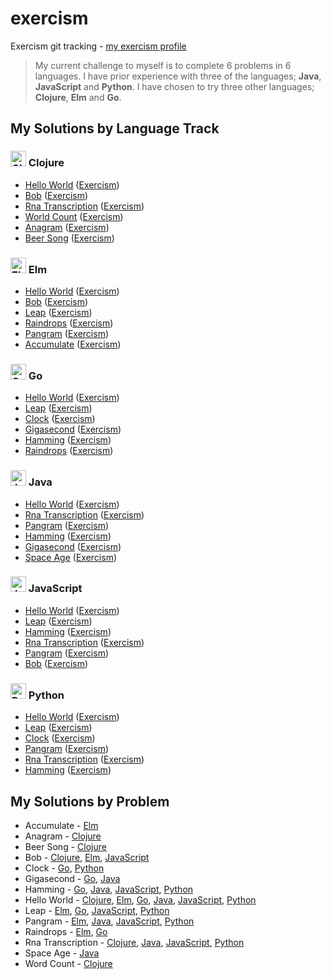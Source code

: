 # exercism 
Exercism git tracking - [my exercism profile](http://exercism.io/BenBarrett89)

> My current challenge to myself is to complete 6 problems in 6 languages.
> I have prior experience with three of the languages; __Java__, __JavaScript__ and __Python__. I have chosen to try three other languages; __Clojure__, __Elm__ and __Go__.

## My Solutions by Language Track
### <img src="http://exercism.io/tracks/clojure/icon" alt="Clojure" width="25" height="25"> Clojure
* [Hello World](clojure/hello-world/src/hello_world.clj) ([Exercism](http://exercism.io/exercises/cbe604c4c8df412199c841b99ebb8f57))
* [Bob](clojure/bob/src/bob.clj) ([Exercism](http://exercism.io/exercises/95763522a7444d5eb85e44a7b8024d47))
* [Rna Transcription](clojure/rna-transcription/src/rna_transcription.clj) ([Exercism](http://exercism.io/exercises/9e5b7cda40a64706b3955010656e9fd5))
* [World Count](clojure/word-count/src/word_count.clj) ([Exercism](http://exercism.io/exercises/ac3ea3998402499e805f3bd596744a8a))
* [Anagram](clojure/anagram/src/anagram.clj) ([Exercism](http://exercism.io/exercises/27ac515367854e1288ce89478a953fa6))
* [Beer Song](clojure/beer-song/src/beer_song.clj) ([Exercism](http://exercism.io/exercises/dd13bd4ce5c2441081707a16cab9a50a))

### <img src="http://exercism.io/tracks/elm/icon" alt="Elm" width="25" height="25"> Elm
* [Hello World](elm/hello-world/HelloWorld.elm) ([Exercism](http://exercism.io/exercises/3b16987ed0534b03806bab79a63852ad))
* [Bob](elm/bob/Bob.elm) ([Exercism](http://exercism.io/exercises/c466ee95a2884161930a76e4af22336d))
* [Leap](elm/leap/Leap.elm) ([Exercism](http://exercism.io/exercises/71bb2c4e44d04e1caacf0314393b89ff))
* [Raindrops](elm/raindrops/Raindrops.elm) ([Exercism](http://exercism.io/exercises/2b17e97f826e4365b3d09131c0e9f27f))
* [Pangram](elm/pangram/Pangram.elm) ([Exercism](http://exercism.io/exercises/31665d4a97244735b15cfda757c634a0))
* [Accumulate](elm/accumulate/Accumulate.elm) ([Exercism](http://exercism.io/exercises/8298f3c8727c468cafc75a64caa0e08d))

### <img src="http://exercism.io/tracks/go/icon" alt="Go" width="25" height="25"> Go
* [Hello World](go/hello-world/hello_world.go) ([Exercism](http://exercism.io/submissions/6601b86e324748d0bd92beb9ff864e52))
* [Leap](go/leap/leap.go) ([Exercism](http://exercism.io/submissions/d2c9306d9e4d4cf1b1731878715aece0))
* [Clock](go/clock/clock.go) ([Exercism](http://exercism.io/submissions/cb7a82417a7a47e2b09907b80ec55ba7))
* [Gigasecond](go/gigasecond/gigasecond.go) ([Exercism](http://exercism.io/submissions/b18d906547b9464884811af26ffedb2d))
* [Hamming](go/hamming/hamming.go) ([Exercism](http://exercism.io/submissions/383d77361eba4fbc9c33b3595d20c814))
* [Raindrops](go/raindrops/raindrops.go) ([Exercism](http://exercism.io/submissions/b9db2546fb584e60a6c4e7c620ad8099))

### <img src="http://exercism.io/tracks/java/icon" alt="Java" width="25" height="25"> Java
* [Hello World](java/hello-world/src/main/java/HelloWorld.java) ([Exercism](http://exercism.io/exercises/79f7f96b14c54c77bf30865227d6cdcc))
* [Rna Transcription](java/rna-transcription/src/main/java/RnaTranscription.java) ([Exercism](http://exercism.io/exercises/f4d4e13412b546fb9cdcf74dccee1525))
* [Pangram](java/pangram/src/main/java/PangramChecker.java) ([Exercism](http://exercism.io/exercises/1b1ab0294c224720b1a60346ad6085bf))
* [Hamming](java/hamming/src/main/java/Hamming.java) ([Exercism](http://exercism.io/exercises/93470d47782a4b20a0d13b1d57326dac))
* [Gigasecond](java/gigasecond/src/main/java/Gigasecond.java) ([Exercism](http://exercism.io/exercises/e04df0e5236a436d948ee61defab9f50))
* [Space Age](java/space-age/src/main/java/SpaceAge.java) ([Exercism](http://exercism.io/submissions/797ce0ed2d4e4a3f8bc8245f4f201cdb))

### <img src="http://exercism.io/tracks/javascript/icon" alt="JavaScript" width="25" height="25"> JavaScript
* [Hello World](javascript/hello-world/hello-world.js) ([Exercism](http://exercism.io/exercises/de474fb30de443e6a9d202aea8c94e1c))
* [Leap](javascript/leap/leap.js) ([Exercism](http://exercism.io/exercises/4332c588afd344eaa8dabc08be4fd680))
* [Hamming](javascript/hamming/hamming.js) ([Exercism](http://exercism.io/exercises/4a3712a13679495799a5b996ead037a2))
* [Rna Transcription](javascript/rna-transcription/rna-transcription.js) ([Exercism](http://exercism.io/exercises/f99f2f7b60d140f38d34c76a4def397f))
* [Pangram](javascript/pangram/pangram.js) ([Exercism](http://exercism.io/exercises/40b460ef15854b21a9196fa54da093ec))
* [Bob](javascript/bob/bob.js) ([Exercism](http://exercism.io/exercises/9ef2cfebeea247018c5bdaa2b48d69d7))

### <img src="http://exercism.io/tracks/python/icon" alt="Python" width="25" height="25"> Python
* [Hello World](python/hello-world/hello_world.py) ([Exercism](http://exercism.io/exercises/c57b211450fd4cfc995a6eac88e6457f))
* [Leap](python/leap/leap.py) ([Exercism](http://exercism.io/exercises/8b825ac53c3748f8955f4c857487250e))
* [Clock](python/clock/clock.py) ([Exercism](http://exercism.io/exercises/08602384a12a4e67bf9a323eb4fc1b3c))
* [Pangram](python/pangram/pangram.py) ([Exercism](http://exercism.io/exercises/2598fecd951a4e2e921a608ad9401a42))
* [Rna Transcription](python/rna-transcription/rna_transcription.py) ([Exercism](http://exercism.io/exercises/b3891856596d437790f4c25f3668179c))
* [Hamming](python/hamming/hamming.py) ([Exercism](http://exercism.io/exercises/028563f46a1041e6acacb58da32a4646))

## My Solutions by Problem
* Accumulate - [Elm](elm/accumulate/Accumulate.elm)
* Anagram - [Clojure](clojure/anagram/src/anagram.clj)
* Beer Song - [Clojure](clojure/beer-song/src/beer_song.clj)
* Bob - [Clojure](clojure/bob/src/bob.clj), [Elm](elm/bob/Bob.elm), [JavaScript](javascript/bob/bob.js)
* Clock - [Go](go/clock/clock.go), [Python](python/clock/clock.py)
* Gigasecond - [Go](go/gigasecond/gigasecond.go), [Java](java/gigasecond/src/main/java/Gigasecond.java)
* Hamming - [Go](go/hamming/hamming.go), [Java](java/hamming/src/main/java/Hamming.java), [JavaScript](javascript/hamming/hamming.js), [Python](python/hamming/hamming.py)
* Hello World - [Clojure](clojure/hello-world/src/hello_world.clj), [Elm](elm/hello-world/HelloWorld.elm), [Go](go/hello-world/hello_world.go), [Java](java/hello-world/src/main/java/HelloWorld.java), [JavaScript](javascript/hello-world/hello-world.js), [Python](python/hello-world/hello_world.py)
* Leap - [Elm](elm/leap/Leap.elm), [Go](go/leap/leap.go), [JavaScript](javascript/leap/leap.js), [Python](python/leap/leap.py)
* Pangram - [Elm](elm/pangram/Pangram.elm), [Java](java/pangram/src/main/java/PangramChecker.java), [JavaScript](javascript/pangram/pangram.js), [Python](python/pangram/pangram.py)
* Raindrops - [Elm](elm/raindrops/Raindrops.elm), [Go](go/raindrops/raindrops.go)
* Rna Transcription - [Clojure](clojure/rna-transcription/src/rna_transcription.clj), [Java](java/rna-transcription/src/main/java/RnaTranscription.java), [JavaScript](javascript/rna-transcription/rna-transcription.js), [Python](python/rna-transcription/rna_transcription.py)
* Space Age - [Java](java/gigasecond/src/main/java/SpaceAge.java)
* Word Count - [Clojure](clojure/word-count/src/word_count.clj)
